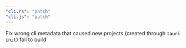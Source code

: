 ```yaml
---
"cli.rs": "patch"
"cli.js": "patch"
---
```


Fix wrong cli metadata that caused new projects (created through `tauri init`) fail to build

